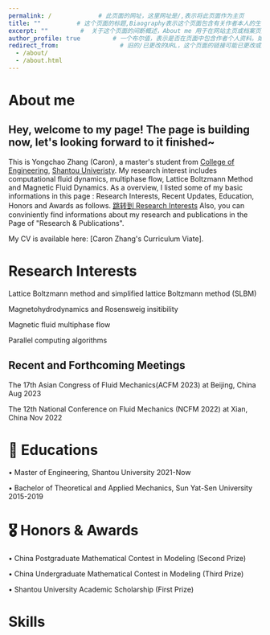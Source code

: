 ```yaml
---
permalink: /             # 此页面的网址，这里网址是/,表示将此页面作为主页
title: ""          # 这个页面的标题,Biaography表示这个页面包含有关作者本人的生平事迹。
excerpt: ""         #  关于这个页面的间断概述，About me 用于在网站主页或档案页面的列表视图中显示时提供预览内容
author_profile: true         # 一个布尔值，表示是否在页面中包含作者个人资料。如果值为true,则会在页面底部显示一个名为作者“Author”的模块，在本案例库中可能指代侧边栏，即sidebar      
redirect_from:                 # 旧的/已更改的URL，这个页面的链接可能已更改或重定向到新页面。此字段值是一个数组，为页面提供其他链接的路径，以避免网站的“404 page not found”错误。
  - /about/
  - /about.html
---
```

# About me
Hey, welcome to my page! The page is building now, let's looking forward to it finished~
---
This is Yongchao Zhang (Caron), a master's student from [College of Engineering](http://eng.stu.edu.cn/), [Shantou Univeristy](https://www.stu.edu.cn/). My research interest includes computational fluid dynamics, multiphase flow, Lattice Boltzmann Method and Magnetic Fluid Dynamics. As a overview, I listed some of my basic informations in this page : Research Interests, Recent Updates, Education, Honors and Awards as follows.
[跳转到 Research Interests](/#-research-interests)
Also, you can conviniently find informations about my research and publications in the Page of "Research & Publications". 

My CV is available here: [Caron Zhang's Curriculum Viate].

# Research Interests
Lattice Boltzmann method and simplified lattice Boltzmann method (SLBM)

Magnetohydrodynamics and Rosensweig insitibility

Magnetic fluid multiphase flow 

Parallel computing algorithms

## Recent and Forthcoming Meetings
The 17th Asian Congress of Fluid Mechanics(ACFM 2023) at Beijing, China      Aug 2023 

The 12th National Conference on Fluid Mechanics (NCFM 2022) at Xian, China   Nov 2022

# 📖 Educations
• Master of Engineering, Shantou University                                    2021-Now

• Bachelor of Theoretical and Applied Mechanics, Sun Yat-Sen University        2015-2019

# 🎖 Honors & Awards
• China Postgraduate Mathematical Contest in Modeling (Second Prize)

• China Undergraduate Mathematical Contest in Modeling (Third Prize)

• Shantou University Academic Scholarship (First Prize)
<a id="research-interests"></a>
# Skills

